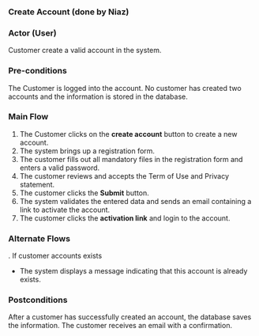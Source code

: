 ### Create Account (done by Niaz)

### Actor (User)
Customer create a valid account in the system.

### Pre-conditions
The Customer is logged into the account. No customer has created two accounts and the information is stored in the database. 

### Main Flow
1. The Customer clicks on the **create account** button to create a new account.
2. The system brings up a registration form.
3. The customer fills out all mandatory files in the registration form and enters a valid password. 
4. The customer reviews and accepts the Term of Use and Privacy statement.
5. The customer clicks the **Submit** button.
6. The system validates the entered data and sends an email containing a link to activate the account.
7. The customer clicks the **activation link** and login to the account.

### Alternate Flows
. If customer accounts exists
   - The system displays a message indicating that this account is already exists.


### Postconditions
After a customer has successfully created an account, the database saves the information. The customer receives an email with a confirmation. 


